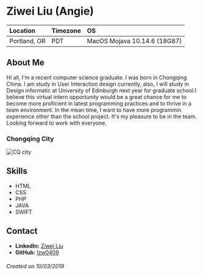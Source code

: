 
# Ziwei Liu (Angie)

Location | Timezone | OS
:--- | :--- | :---
Portland, OR | PDT | MacOS Mojava 10.14.6 (18G87)|

## About Me
Hi all, I'm a recent computer science graduate. I was born in Chongqing China. I am study in User Interaction design currently, also, I will study in Design informatic at University of Edinburgh next year for graduate school.I believe this virtual intern opportunity would be a great chance for me to become more proficient in latest programming practices and to thrive in a team environment. In the mean time,  I want to have more programmin experience other than the school project. It's my pleasure to be in the team. Looking forward to work with everyone.

### Chongqing City
![CQ city](https://store.dji.com/cn/wp-content/uploads/sites/5/2018/11/山城重庆航拍.jpg)

## Skills
* HTML
* CSS
* PHP
* JAVA
* SWIFT
## Contact
* __LinkedIn:__ [Ziwei Liu](https://www.linkedin.com/in/ziwei-liu-813b78122/)
* __GitHub:__ [lzw0409](https://github.com/lzw0409)

###### Created on 10/03/2019
